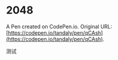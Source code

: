 # 2048

A Pen created on CodePen.io. Original URL: [https://codepen.io/tandaly/pen/qCAsh](https://codepen.io/tandaly/pen/qCAsh).

测试